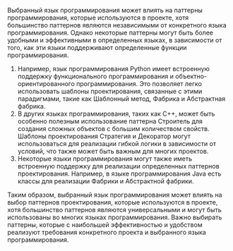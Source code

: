 Выбранный язык программирования может влиять на паттерны программирования, которые используются в проекте, хотя большинство паттернов являются независимыми от конкретного языка программирования. Однако некоторые паттерны могут быть более удобными и эффективными в определенных языках, в зависимости от того, как эти языки поддерживают определенные функции программирования.

1.  Например, язык программирования Python имеет встроенную поддержку функционального программирования и объектно-ориентированного программирования. Это позволяет легко использовать шаблоны проектирования, связанные с этими парадигмами, такие как Шаблонный метод, Фабрика и Абстрактная фабрика.
2.  В других языках программирования, таких как C++, может быть особенно полезным использование паттерна Строитель для создания сложных объектов с большим количеством свойств. Шаблоны проектирования Стратегия и Декоратор могут использоваться для реализации гибкой логики в зависимости от условий, что также может быть важным для многих проектов.
3.  Некоторые языки программирования могут также иметь встроенную поддержку для реализации определенных паттернов проектирования. Например, в языке программирования Java есть классы для реализации Фабрики и Абстрактной фабрики.

Таким образом, выбранный язык программирования может влиять на выбор паттернов проектирования, которые используются в проекте, хотя большинство паттернов являются универсальными и могут быть использованы во многих языках программирования. Важно выбирать паттерны, которые с наибольшей эффективностью и удобством реализуют требования конкретного проекта и выбранного языка программирования.